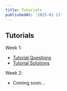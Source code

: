 ```yaml
---
title: Tutorials
publishedAt: '2025-01-11'
---
```


## Tutorials

Week 1: 
- [Tutorial Questions](/tutorials/Week1/Tutorial1Questions.pdf)
- [Tutorial Solutions](/tutorials/Week1/Tutorial1Solutions.pdf)

Week 2:
- Coming soon...
